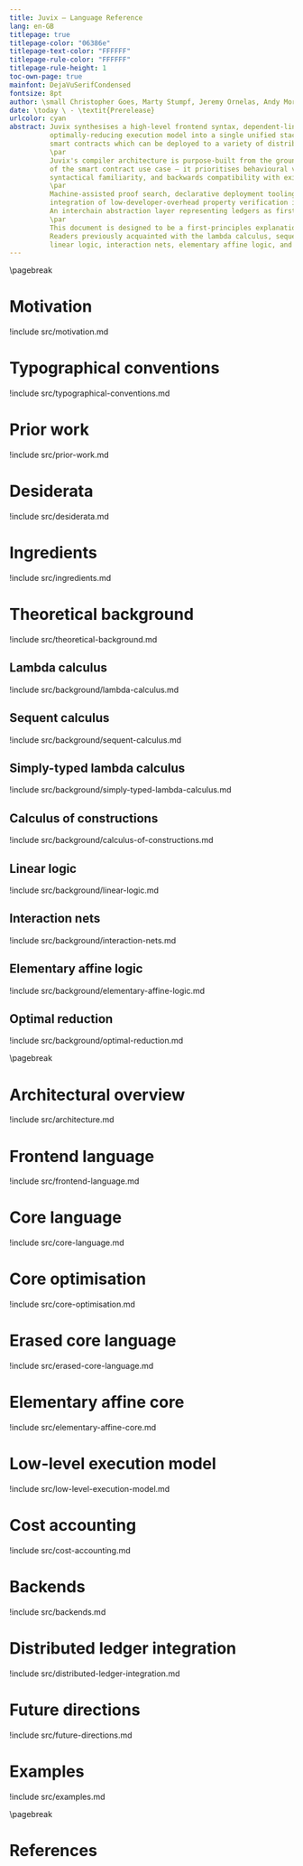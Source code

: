 ```yaml
---
title: Juvix — Language Reference
lang: en-GB
titlepage: true
titlepage-color: "06386e"
titlepage-text-color: "FFFFFF"
titlepage-rule-color: "FFFFFF"
titlepage-rule-height: 1
toc-own-page: true
mainfont: DejaVuSerifCondensed
fontsize: 8pt
author: \small Christopher Goes, Marty Stumpf, Jeremy Ornelas, Andy Morris, Asher Manning
date: \today \ - \textit{Prerelease}
urlcolor: cyan
abstract: Juvix synthesises a high-level frontend syntax, dependent-linearly-typed core language, and low-level parallelisable
          optimally-reducing execution model into a single unified stack for writing formally verifiable, efficiently executable
          smart contracts which can be deployed to a variety of distributed ledgers.
          \par
          Juvix's compiler architecture is purpose-built from the ground up for the particular requirements and economic trade-offs
          of the smart contract use case — it prioritises behavioural verifiability, semantic precision, and output code efficiency over compilation speed,
          syntactical familiarity, and backwards compatibility with existing blockchain virtual machines.
          \par
          Machine-assisted proof search, declarative deployment tooling, type & usage inference, and alternative spatiotemporal dataflow representations facilitate
          integration of low-developer-overhead property verification into the development process.
          An interchain abstraction layer representing ledgers as first-class objects enables seamless cross-chain programming and type-safe runtime reconfiguration.
          \par
          This document is designed to be a first-principles explanation of Juvix. No familiarity with the theoretical background is assumed.
          Readers previously acquainted with the lambda calculus, sequent calculus, simply-typed lambda calculus, the calculus of constructions,
          linear logic, interaction nets, elementary affine logic, and Lamping's optimal reduction algorithm may skip the associated subsections in chapter five.
---
```


\pagebreak


# Motivation

!include src/motivation.md

# Typographical conventions

!include src/typographical-conventions.md

# Prior work

!include src/prior-work.md

# Desiderata

!include src/desiderata.md

# Ingredients

!include src/ingredients.md

# Theoretical background

!include src/theoretical-background.md

## Lambda calculus

!include src/background/lambda-calculus.md

## Sequent calculus

!include src/background/sequent-calculus.md

## Simply-typed lambda calculus

!include src/background/simply-typed-lambda-calculus.md

## Calculus of constructions

!include src/background/calculus-of-constructions.md

## Linear logic

!include src/background/linear-logic.md

## Interaction nets

!include src/background/interaction-nets.md

## Elementary affine logic

!include src/background/elementary-affine-logic.md

## Optimal reduction

!include src/background/optimal-reduction.md

\pagebreak

# Architectural overview

!include src/architecture.md

# Frontend language

!include src/frontend-language.md

# Core language

!include src/core-language.md

# Core optimisation

!include src/core-optimisation.md

# Erased core language

!include src/erased-core-language.md

# Elementary affine core

!include src/elementary-affine-core.md

# Low-level execution model

!include src/low-level-execution-model.md

# Cost accounting

!include src/cost-accounting.md

# Backends

!include src/backends.md

# Distributed ledger integration

!include src/distributed-ledger-integration.md

# Future directions

!include src/future-directions.md

# Examples

!include src/examples.md

\pagebreak

# References
